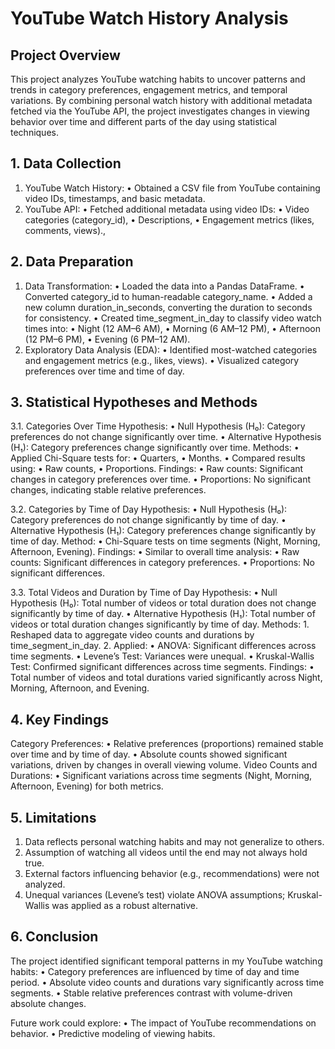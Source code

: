# YouTube Watch History Analysis

## Project Overview
This project analyzes YouTube watching habits to uncover patterns and trends in category preferences, engagement metrics, and temporal variations. By combining personal watch history with additional metadata fetched via the YouTube API, the project investigates changes in viewing behavior over time and different parts of the day using statistical techniques.

## 1. Data Collection
1.	YouTube Watch History:
	•	Obtained a CSV file from YouTube containing video IDs, timestamps, and basic metadata.
2.	YouTube API:
	•	Fetched additional metadata using video IDs:
	•	Video categories (category_id),
	•	Descriptions,
	•	Engagement metrics (likes, comments, views).,

## 2. Data Preparation
1.	Data Transformation:
	•	Loaded the data into a Pandas DataFrame.
	•	Converted category_id to human-readable category_name.
	•	Added a new column duration_in_seconds, converting the duration to seconds for consistency.
	•	Created time_segment_in_day to classify video watch times into:
	•	Night (12 AM–6 AM),
	•	Morning (6 AM–12 PM),
	•	Afternoon (12 PM–6 PM),
	•	Evening (6 PM–12 AM).
2.	Exploratory Data Analysis (EDA):
	•	Identified most-watched categories and engagement metrics (e.g., likes, views).
	•	Visualized category preferences over time and time of day.

## 3. Statistical Hypotheses and Methods
3.1. Categories Over Time
Hypothesis:
	•	Null Hypothesis (H₀): Category preferences do not change significantly over time.
	•	Alternative Hypothesis (H₁): Category preferences change significantly over time.
Methods:
	•	Applied Chi-Square tests for:
	•	Quarters,
	•	Months.
	•	Compared results using:
	•	Raw counts,
	•	Proportions.
Findings:
	•	Raw counts: Significant changes in category preferences over time.
	•	Proportions: No significant changes, indicating stable relative preferences.

 3.2. Categories by Time of Day
Hypothesis:
	•	Null Hypothesis (H₀): Category preferences do not change significantly by time of day.
	•	Alternative Hypothesis (H₁): Category preferences change significantly by time of day.
Method:
	•	Chi-Square tests on time segments (Night, Morning, Afternoon, Evening).
Findings:
	•	Similar to overall time analysis:
	•	Raw counts: Significant differences in category preferences.
	•	Proportions: No significant differences.

 3.3. Total Videos and Duration by Time of Day
Hypothesis:
	•	Null Hypothesis (H₀): Total number of videos or total duration does not change significantly by time of day.
	•	Alternative Hypothesis (H₁): Total number of videos or total duration changes significantly by time of day.
Methods:
	1.	Reshaped data to aggregate video counts and durations by time_segment_in_day.
	2.	Applied:
	•	ANOVA: Significant differences across time segments.
	•	Levene’s Test: Variances were unequal.
	•	Kruskal-Wallis Test: Confirmed significant differences across time segments.
Findings:
	•	Total number of videos and total durations varied significantly across Night, Morning, Afternoon, and Evening.

## 4. Key Findings
Category Preferences:
	•	Relative preferences (proportions) remained stable over time and by time of day.
	•	Absolute counts showed significant variations, driven by changes in overall viewing volume.
 Video Counts and Durations:
	•	Significant variations across time segments (Night, Morning, Afternoon, Evening) for both metrics.


 ## 5. Limitations
1.	Data reflects personal watching habits and may not generalize to others.
2.	Assumption of watching all videos until the end may not always hold true.
3.	External factors influencing behavior (e.g., recommendations) were not analyzed.
4.	Unequal variances (Levene’s test) violate ANOVA assumptions; Kruskal-Wallis was applied as a robust alternative.

## 6. Conclusion

The project identified significant temporal patterns in my YouTube watching habits:
	•	Category preferences are influenced by time of day and time period.
	•	Absolute video counts and durations vary significantly across time segments.
	•	Stable relative preferences contrast with volume-driven absolute changes.

Future work could explore:
	•	The impact of YouTube recommendations on behavior.
	•	Predictive modeling of viewing habits.
